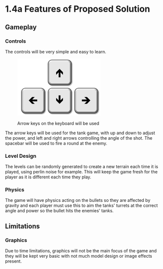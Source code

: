 # 1.4a Features of Proposed Solution

## Gameplay

### Controls

The controls will be very simple and easy to learn.&#x20;

<figure><img src="../.gitbook/assets/image (2).png" alt=""><figcaption><p>Arrow keys on the keyboard will be used</p></figcaption></figure>

The arrow keys will be used for the tank game, with up and down to adjust the power, and left and right arrows controlling the angle of the shot. The spacebar will be used to fire a round at the enemy.

### Level Design

The levels can be randomly generated to create a new terrain each time it is played, using perlin noise for example. This will keep the game fresh for the player as it is different each time they play.

### Physics

The game will have physics acting on the bullets so they are affected by gravity and each player must use this to aim the tanks' turrets at the correct angle and power so the bullet hits the enemies' tanks.

## Limitations

### Graphics

Due to time limitations, graphics will not be the main focus of the game and they will be kept very basic with not much model design or image effects present.

